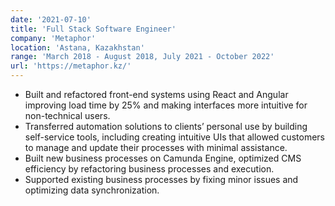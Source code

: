 ```yaml
---
date: '2021-07-10'
title: 'Full Stack Software Engineer'
company: 'Metaphor'
location: 'Astana, Kazakhstan'
range: 'March 2018 - August 2018, July 2021 - October 2022'
url: 'https://metaphor.kz/'
---
```


- Built and refactored front-end systems using React and Angular improving load time by 25% and making interfaces more intuitive for non-technical users.
- Transferred automation solutions to clients’ personal use by building self-service tools, including creating intuitive UIs that allowed customers to manage and update their processes with minimal assistance.
- Built new business processes on Camunda Engine, optimized CMS efficiency by refactoring business processes and execution.
- Supported existing business processes by fixing minor issues and optimizing data synchronization.

